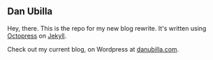 ## Dan Ubilla

Hey, there. This is the repo for my new blog rewrite. It's written using [Octopress](http://octopress.org) on [Jekyll](https://github.com/mojombo/jekyll).

Check out my current blog, on Wordpress at [danubilla.com](http://danubilla.com).